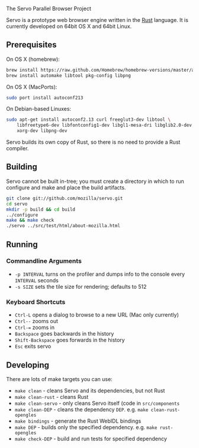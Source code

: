 The Servo Parallel Browser Project

Servo is a prototype web browser engine written in the [Rust](https://github.com/mozilla/rust)
language. It is currently developed on 64bit OS X and 64bit Linux.

## Prerequisites

On OS X (homebrew):

``` sh
brew install https://raw.github.com/Homebrew/homebrew-versions/master/autoconf213.rb
brew install automake libtool pkg-config libpng
```

On OS X (MacPorts):

``` sh
sudo port install autoconf213
```
    
On Debian-based Linuxes:

``` sh
sudo apt-get install autoconf2.13 curl freeglut3-dev libtool \
    libfreetype6-dev libfontconfig1-dev libgl1-mesa-dri libglib2.0-dev \
    xorg-dev libpng-dev
```

Servo builds its own copy of Rust, so there is no need to provide a Rust
compiler.

## Building

Servo cannot be built in-tree; you must create a directory in which to run
configure and make and place the build artifacts.

``` sh
git clone git://github.com/mozilla/servo.git
cd servo
mkdir -p build && cd build
../configure
make && make check
./servo ../src/test/html/about-mozilla.html
```

## Running

### Commandline Arguments

- `-p INTERVAL` turns on the profiler and dumps info to the console every
  `INTERVAL` seconds
- `-s SIZE` sets the tile size for rendering; defaults to 512

### Keyboard Shortcuts

- `Ctrl-L` opens a dialog to browse to a new URL (Mac only currently)
- `Ctrl--` zooms out
- `Ctrl-=` zooms in
- `Backspace` goes backwards in the history
- `Shift-Backspace` goes forwards in the history
- `Esc` exits servo

## Developing

There are lots of make targets you can use:

- `make clean` - cleans Servo and its dependencies, but not Rust
- `make clean-rust` - cleans Rust
- `make clean-servo` - only cleans Servo itself (code in `src/components`
- `make clean-DEP` - cleans the dependency `DEP`. e.g. `make clean-rust-opengles`
- `make bindings` - generate the Rust WebIDL bindings
- `make DEP` - builds only the specified dependency. e.g. `make rust-opengles`
- `make check-DEP` - build and run tests for specified dependency

